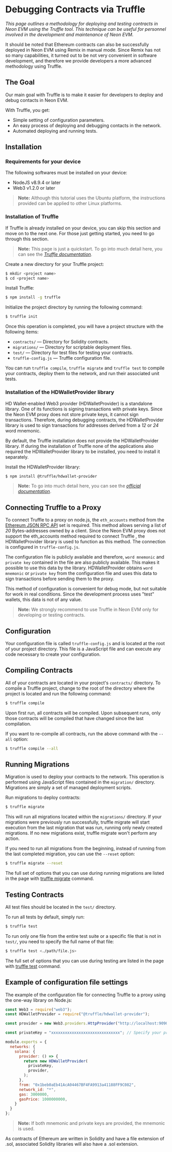 # Debugging Contracts via Truffle

*This page outlines a methodology for deploying and testing contracts in Neon EVM using the Truffle tool. This technique can be useful for personnel involved in the development and maintenance of Neon EVM.*

It should be noted that Ethereum contracts can also be successfully deployed in Neon EVM using Remix in manual mode. Since Remix has not so many capabilities, it turned out to be not very convenient in software development, and therefore we provide developers a more advanced methodology using Truffle.

## The Goal
Our main goal with Truffle is to make it easier for developers to deploy and debug contacts in Neon EVM.

With Truffle, you get:
  * Simple setting of configuration parameters.
  * An easy process of deploying and debugging contacts in the network.
  * Automated deploying and running tests.

## Installation

### Requirements for your device
The following softwares must be installed on your device:
  * NodeJS v8.9.4 or later
  * Web3 v1.2.0 or later

> **Note:** Although this tutorial uses the Ubuntu platform, the instructions provided can be applied to other Linux platforms.

### Installation of Truffle

If Truffle is already installed on your device, you can skip this section and move on to the next one. For those just getting started, you need to go through this section.

> **Note:** This page is just a quickstart. To go into much detail here, you can see the *[Truffle documentation](https://www.trufflesuite.com/docs/truffle/getting-started/installation)*.

Create a new directory for your Truffle project:
```sh
$ mkdir <project name>
$ cd <project name>
```

Install Truffle:
```sh
$ npm install -g truffle
```

Initialize the project directory by running the following command:
```sh
$ truffle init
```

Once this operation is completed, you will have a project structure with the following items:
  * `contracts/` — Directory for Solidity contracts.
  * `migrations/` — Directory for scriptable deployment files.
  * `test/` — Directory for test files for testing your contracts.
  * `truffle-config.js` — Truffle configuration file.

You can run `truffle compile`, `truffle migrate` and `truffle test` to compile your contracts, deploy them to the network, and run their associated unit tests.

### Installation of the HDWalletProvider library

HD Wallet-enabled Web3 provider (HDWalletProvider) is a standalone library. One of its functions is signing transactions with private keys. Since the Neon EVM proxy does not store private keys, it cannot sign transactions. Therefore, during debugging contracts, the HDWalletProvider library is used to sign transactions for addresses derived from a *12* or *24* word mnemonic.

By default, the Truffle installation does not provide the HDWalletProvider library. If during the installation of Truffle none of the applications also required the HDWalletProvider library to be installed, you need to install it separately.

Install the HDWalletProvider library:
```sh
$ npm install @truffle/hdwallet-provider
```
> **Note:** To go into much detail here, you can see the *[official documentation](https://www.npmjs.com/package/@truffle/hdwallet-provider)*.

## Connecting Truffle to a Proxy 

To connect Truffle to a proxy on node.js, the `eth_accounts` method from the [Ethereum JSON RPC API](https://eth.wiki/json-rpc/API) set is required. This method allows serving a list of *20* Bytes-addresses owned by a client. Since the Neon EVM proxy does not support the eth_accounts method required to connect Truffle , the HDWalletProvider library is used to function as this method. The connection is configured in `truffle-config.js`.

The configuration file is publicly available and therefore, `word mnemonic` and `private key` contained in the file are also publicly available. This makes it possible to use this data by the library. HDWalletProvider obtains `word mnemonic` or `private key` from the configuration file and uses this data to sign transactions before sending them to the proxy.

This method of configuration is convenient for debug mode, but not suitable for work in real conditions. Since the development process uses "test" wallets, this data is not of any value.

> **Note:** We strongly recommend to use Truffle in Neon EVM only for developing or testing contracts.

## Configuration
Your configuration file is called `truffle-config.js` and is located at the root of your project directory. This file is a JavaScript file and can execute any code necessary to create your configuration.

## Compiling Contracts
All of your contracts are located in your project's `contracts/` directory. To compile a Truffle project, change to the root of the directory where the project is located and run the following command:
```sh
$ truffle compile
```

Upon first run, all contracts will be compiled. Upon subsequent runs, only those contracts will be compiled that have changed since the last compilation.

If you want to re-compile all contracts, run the above command with the `--all` option:
```sh
$ truffle compile --all
```

## Running Migrations
Migration is used to deploy your contracts to the network. This operation is performed using JavaScript files contained in the `migration/` directory. Migrations are simply a set of managed deployment scripts.

Run migrations to deploy contracts:
```sh
$ truffle migrate
```
This will run all migrations located within the `migrations/` directory. If your migrations were previously run successfully, truffle migrate will start execution from the last migration that was run, running only newly created migrations. If no new migrations exist, truffle migrate won't perform any action.

If you need to run all migrations from the beginning, instead of running from the last completed migration, you can use the `--reset` option:
```sh
$ truffle migrate --reset
```

The full set of options that you can use during running migrations are listed in the page with [truffle migrate](https://www.trufflesuite.com/docs/truffle/reference/truffle-commands#migrate) command.

## Testing Contracts
All test files should be located in the `test/` directory.

To run all tests by default, simply run:
```sh
$ truffle test
```

To run only one file from the entire test suite or a specific file that is not in `test/`, you need to specify the full name of that file:
```sh
$ truffle test <./path/file.js>
```

The full set of options that you can use during testing are listed in the page with [truffle test](https://www.trufflesuite.com/docs/truffle/reference/truffle-commands#test) command.


## Example of configuration file settings
The example of the configuration file for connecting Truffle to a proxy using the one-way library on Node.js:
```js
const Web3 = require("web3");
const HDWalletProvider = require("@truffle/hdwallet-provider");

const provider = new Web3.providers.HttpProvider("http://localhost:9090/solana");

const privateKey = "xxxxxxxxxxxxxxxxxxxxxxxxxxxxxx"; // Specify your private key here

module.exports = {
  networks: {
    solana: {
      provider: () => {
        return new HDWalletProvider(
          privateKey,
          provider,
        );
      },
      from: "0x1beb0aEb41AcA04467BF4FA9913a41188FF9C082",
      network_id: "*",
      gas: 3000000,
      gasPrice: 1000000000,
    }
  }
};
```

> **Note:** If both mnemonic and private keys are provided, the mnemonic is used.

As contracts of Ethereum are written in Solidity and have a file extension of .sol, associated Solidity libraries will also have a .sol extension.